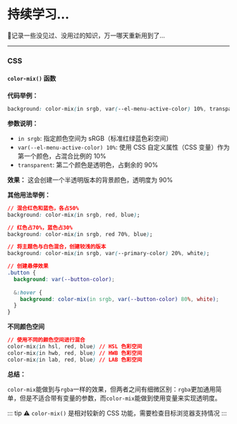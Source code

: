 # 持续学习...
<BlogHead tags="学习📚"/>
📝记录一些没见过、没用过的知识，万一哪天重新用到了...

---

### **CSS**

#### `color-mix()` 函数

**代码举例：**

~~~css
background: color-mix(in srgb, var(--el-menu-active-color) 10%, transparent)
~~~

**参数说明：**

- `in srgb`: 指定颜色空间为 sRGB（标准红绿蓝色彩空间）
- `var(--el-menu-active-color) 10%`: 使用 CSS 自定义属性（CSS 变量）作为第一个颜色，占混合比例的 10%
- `transparent`: 第二个颜色是透明色，占剩余的 90%

**效果：** 这会创建一个半透明版本的背景颜色，透明度为 90%

**其他用法举例：**

~~~css
// 混合红色和蓝色，各占50%
background: color-mix(in srgb, red, blue);

// 红色占70%，蓝色占30%
background: color-mix(in srgb, red 70%, blue);

// 将主题色与白色混合，创建较浅的版本
background: color-mix(in srgb, var(--primary-color) 20%, white);

// 创建悬停效果
.button {
  background: var(--button-color);
  
  &:hover {
    background: color-mix(in srgb, var(--button-color) 80%, white);
  }
}
~~~

**不同颜色空间**

~~~css
// 使用不同的颜色空间进行混合
color-mix(in hsl, red, blue) // HSL 色彩空间
color-mix(in hwb, red, blue) // HWB 色彩空间  
color-mix(in lab, red, blue) // LAB 色彩空间
~~~

**总结：**

`color-mix`能做到与`rgba`一样的效果，但两者之间有细微区别：`rgba`更加通用简单，但是不适合带有变量的参数，而`color-mix`能做到使用变量来实现透明度。

::: tip
⚠️ `color-mix()` 是相对较新的 CSS 功能，需要检查目标浏览器支持情况
:::

#### 